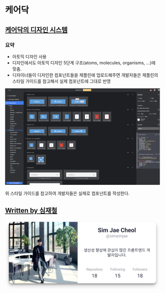 # 케어닥

## [케어닥의 디자인 시스템](https://brunch.co.kr/@fifthsage/4)

### 요약

* 아토믹 디자인 사용
* 디자인에서도 아토믹 디자인 5단계 구조\(atoms, molecules, organisms, ...\)에 맞춤.
* 디자이너들이 디자인한 컴포넌트들을 제플린에 업로드해주면 개발자들은 제플린의 스타일 가이드를 참고해서 실제 컴포넌트에 그대로 반영

![&#xC81C;&#xD50C;&#xB9B0;&#xC758; &#xC2A4;&#xD0C0;&#xC77C; &#xAC00;&#xC774;&#xB4DC;\(&#xC790;&#xB3D9;&#xC73C;&#xB85C; CSS&#xB97C; &#xB9CC;&#xB4E4;&#xC5B4;&#xC90C;\)](../.gitbook/assets/2020-09-03-16-10-02.png)

위 스타일 가이드를 참고하여 개발자들은 실제로 컴포넌트를 작성한다.

## [Written by 심재철](https://github.com/simsimjae)

![](../.gitbook/assets/simsimjae.png)

